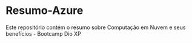 # Resumo-Azure
Este repositório contém o resumo sobre Computação em Nuvem  e seus benefícios - Bootcamp Dio XP  
